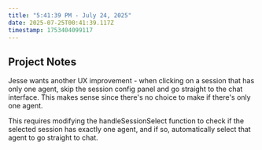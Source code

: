```yaml
---
title: "5:41:39 PM - July 24, 2025"
date: 2025-07-25T00:41:39.117Z
timestamp: 1753404099117
---
```


## Project Notes

Jesse wants another UX improvement - when clicking on a session that has only one agent, skip the session config panel and go straight to the chat interface. This makes sense since there's no choice to make if there's only one agent.

This requires modifying the handleSessionSelect function to check if the selected session has exactly one agent, and if so, automatically select that agent to go straight to chat.
